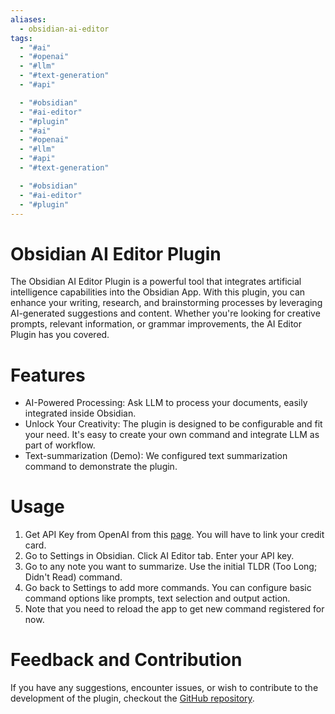 ```yaml
---
aliases:
  - obsidian-ai-editor
tags:
  - "#ai"
  - "#openai"
  - "#llm"
  - "#text-generation"
  - "#api"

  - "#obsidian"
  - "#ai-editor"
  - "#plugin"
  - "#ai"
  - "#openai"
  - "#llm"
  - "#api"
  - "#text-generation"

  - "#obsidian"
  - "#ai-editor"
  - "#plugin"
---
```

# Obsidian AI Editor Plugin

The Obsidian AI Editor Plugin is a powerful tool that integrates artificial intelligence capabilities into the Obsidian App. With this plugin, you can enhance your writing, research, and brainstorming processes by leveraging AI-generated suggestions and content. Whether you're looking for creative prompts, relevant information, or grammar improvements, the AI Editor Plugin has you covered.

# Features
- AI-Powered Processing: Ask LLM to process your documents, easily integrated inside Obsidian. 
- Unlock Your Creativity: The plugin is designed to be configurable and fit your need. It's easy to create your own command and integrate LLM as part of workflow.
- Text-summarization (Demo): We configured text summarization command to demonstrate the plugin.

# Usage
1. Get API Key from OpenAI from this [page](https://platform.openai.com/account/api-keys). You will have to link your credit card.
2. Go to Settings in Obsidian. Click AI Editor tab. Enter your API key.
3. Go to any note you want to summarize. Use the initial TLDR (Too Long; Didn't Read) command.
4. Go back to Settings to add more commands. You can configure basic command options like prompts, text selection and output action.
5. Note that you need to reload the app to get new command registered for now.

# Feedback and Contribution
If you have any suggestions, encounter issues, or wish to contribute to the development of the plugin, checkout the [GitHub repository](https://github.com/buszk/obsidian-ai-editor).